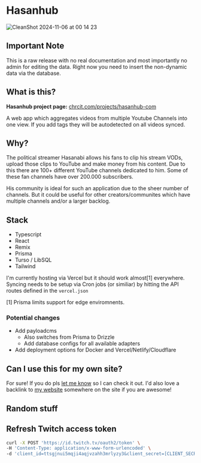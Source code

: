 # Hasanhub
![CleanShot 2024-11-06 at 00 14 23](https://github.com/user-attachments/assets/7df9a391-b909-4606-9a6d-03bc49d6bd9e)


## Important Note 
This is a raw release with no real documentation and most importantly no admin for editing the data.
Right now you need to insert the non-dynamic data via the database.

## What is this?
**Hasanhub project page:** [chrcit.com/projects/hasanhub-com](https://chrcit.com/projects/hasanhub-com)

A web app which aggregates videos from multiple Youtube Channels into one view.
If you add tags they will be autodetected on all videos synced.

## Why?
The political streamer Hasanabi allows his fans to clip his stream VODs, upload those clips to YouTube and make money from his content.
Due to this there are 100+ different YouTube channels dedicated to him. Some of these fan channels have over 200.000 subscribers. 

His community is ideal for such an application due to the sheer number of channels.
But it could be useful for other creators/communites which have multiple channels and/or a larger backlog.

## Stack
- Typescript
- React
- Remix
- Prisma
- Turso / LibSQL
- Tailwind

I'm currently hosting via Vercel but it should work almost[1] everywhere.
Syncing needs to be setup via Cron jobs (or similiar) by hitting the API routes defined in the `vercel.json`

[1] Prisma limits support for edge enviromnents.

### Potential changes
- Add payloadcms
  - Also switches from Prisma to Drizzle
  - Add database configs for all available adapters
- Add deployment options for Docker and Vercel/Netlify/Cloudflare

## Can I use this for my own site?
For sure! If you do pls [let me know](https://twitter.com/chrcit) so I can check it out.
I'd also love a backlink to [my website](https://chrcit.com/projects/hasanhub-com?utm_source=github-hasanhub) somewhere on the site if you are awesome!

## Random stuff
## Refresh Twitch access token

```bash
curl -X POST 'https://id.twitch.tv/oauth2/token' \
-H 'Content-Type: application/x-www-form-urlencoded' \
-d 'client_id=ttsgjnui5mqji4aqjvzahh3mrlyzy3&client_secret=[CLIENT_SECRET]&grant_type=client_credentials'
```

